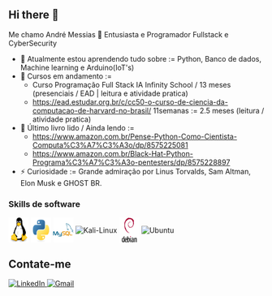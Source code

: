 ## Hi there 👋 
Me chamo André Messias 🐧 Entusiasta e Programador Fullstack e CyberSecurity

- 🌱 Atualmente estou aprendendo tudo sobre := Python, Banco de dados, Machine learning e Arduino(IoT's)
- 🎯 Cursos em andamento :=
  * Curso Programação Full Stack IA Infinity School / 13 meses (presenciais / EAD | leitura e atividade pratica)
  * https://ead.estudar.org.br/c/cc50-o-curso-de-ciencia-da-computacao-de-harvard-no-brasil/ 11semanas := 2.5 meses (leitura / atividade pratica)
- 📖 Último livro lido / Ainda lendo :=
  * https://www.amazon.com.br/Pense-Python-Como-Cientista-Computa%C3%A7%C3%A3o/dp/8575225081
  * https://www.amazon.com.br/Black-Hat-Python-Programa%C3%A7%C3%A3o-pentesters/dp/8575228897 
 - ⚡️ Curiosidade := Grande admiração por Linus Torvalds, Sam Altman, Elon Musk e GHOST BR.
  <div class="skills-container">
    <h3>Skills de software</h3>
  <img align="center" alt="Linux" height="50" width="40" src="https://raw.githubusercontent.com/devicons/devicon/master/icons/linux/linux-original.svg">
  <img align="center" alt="Python" height="50" width="40" src="https://raw.githubusercontent.com/devicons/devicon/master/icons/python/python-original.svg">
  <img align="center" alt="MySQL" height="50" width="40" src="https://raw.githubusercontent.com/devicons/devicon/master/icons/mysql/mysql-original-wordmark.svg">
  <img align="center" alt="Kali-Linux" height="50" width="40" src="https://www.kali.org/images/kali-logo.svg">
  <img align="center" alt="Debian" height="50" width="40" src="https://raw.githubusercontent.com/devicons/devicon/master/icons/debian/debian-original-wordmark.svg">
  <img align="center" alt="Ubuntu" height="50" width="40" src="https://assets.ubuntu.com/v1/29985a98-ubuntu-logo32.png">
    </div>
  </div>
   <div class="contact">
    <h2>Contate-me</h2>
    <a href="https://www.linkedin.com/in/andr%C3%A9-messias-bomfim-santa-rosa-22026b337/" target="_blank">
        <img src="https://img.shields.io/badge/-LinkedIn-%230077B5?style=for-the-badge&logo=linkedin&logoColor=white" alt="LinkedIn">
    </a>
    <a href="https://mail.google.com/mail/?view=cm&fs=1&to=bomfimsantarosa@gmail.com" target="_blank">
    <img src="https://img.shields.io/badge/-Gmail-%23D14836?style=for-the-badge&logo=gmail&logoColor=white" alt="Gmail">
  </a>
</div>

 

